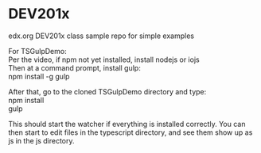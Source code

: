 # DEV201x
edx.org DEV201x class sample repo for simple examples

For TSGulpDemo:  
Per the video, if npm not yet installed, install nodejs or iojs  
Then at a command prompt, install gulp:  
npm install -g gulp  

After that, go to the cloned TSGulpDemo directory and type:  
npm install  
gulp  

This should start the watcher if everything is installed correctly.
You can then start to edit files in the typescript directory, and see them show up as js in the js directory.
